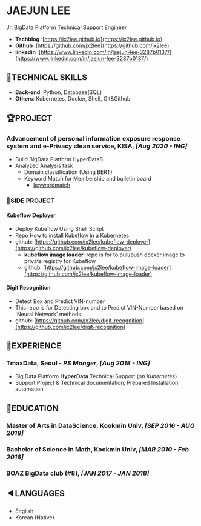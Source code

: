 # JAEJUN LEE

Jr. BigData Platform Technical Support Engineer  

- **Techblog**  :[https://jx2lee.github.io](https://jx2lee.github.io)
- **Github**    :[https://github.com/jx2lee](https://github.com/jx2lee)
- **linkedin**  :[https://www.linkedin.com/in/jaejun-lee-3287b0137/](https://www.linkedin.com/in/jaejun-lee-3287b0137/)  

## 🍳TECHNICAL SKILLS

* **Back-end**: Python, Database(SQL)
* **Others**: Kubernetes, Docker, Shell, Git&Github

## 🏆PROJECT

### Advancement of personal information exposure response system and e-Privacy clean service, KISA, *[Aug 2020 - ING]*

* Build BigData Platform HyperData8
* Analyzed Analysis task
   * Domain classification (Using BERT)
   * Keyword Match for Membership and bulletin board
     * [keywordmatch](https://github.com/jx2lee/keyword-match)

### 🐒SIDE PROJECT

#### Kubeflow Deployer

* Deploy Kubeflow Using Shell Script
* Repo How to install Kubeflow in a Kubernetes
* github: [https://github.com/jx2lee/kubeflow-deployer](https://github.com/jx2lee/kubeflow-deployer)
  * **kubeflow image loader**: repo is for to pull/push docker image to private registry for Kubeflow
  * github: [https://github.com/jx2lee/kubeflow-image-loader](https://github.com/jx2lee/kubeflow-image-loader)

#### Digit Recognition

* Detect Box and Predict VIN-number
* This repo is for Detecting box and to Predict VIN-Number based on 'Neural Network' methods
* github: [https://github.com/jx2lee/digit-recognition](https://github.com/jx2lee/digit-recognition)

## 💼EXPERIENCE

### TmaxData, Seoul - *PS Manger*, *[Aug 2018 - ING]*

* Big Data Platform **HyperData** Technical Support (*on Kubernetes*)
* Support Project & Technical documentation, Prepared Installation automation

## 📖EDUCATION

### **Master of Arts in DataScience, Kookmin Univ**, *[SEP 2016 - AUG 2018]*

### **Bachelor of Science in Math, Kookmin Univ**, *[MAR 2010 - Feb 2016]*

### **BOAZ BigData club (#8)**, *[JAN 2017 - JAN 2018]*



## 🔈LANGUAGES

* English
* Korean (Native)
